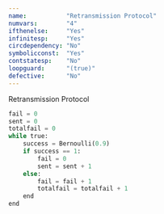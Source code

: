 ```yaml
---
name:           "Retransmission Protocol"
numvars:        "4"
ifthenelse:     "Yes"
infinitesp:     "Yes"
circdependency: "No"
symbolicconst:  "Yes"
contstatesp:    "No"
loopguard:      "(true)"
defective:      "No"
---
```


Retransmission Protocol

```python
fail = 0
sent = 0
totalfail = 0
while true:
    success = Bernoulli(0.9)
    if success == 1:
        fail = 0
        sent = sent + 1
    else:
        fail = fail + 1
        totalfail = totalfail + 1
    end
end
```
